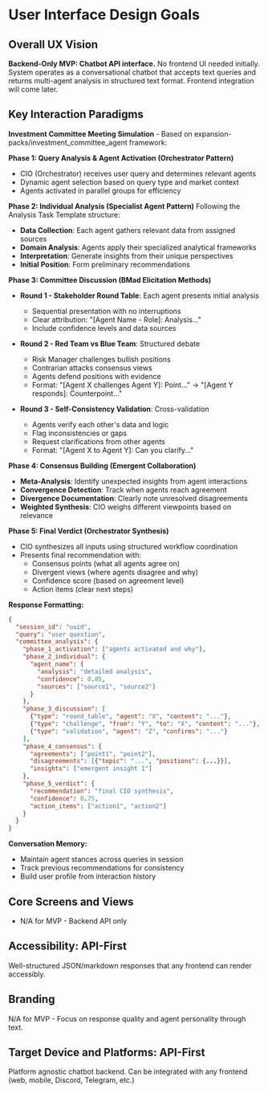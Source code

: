 # User Interface Design Goals

## Overall UX Vision
**Backend-Only MVP: Chatbot API interface.** No frontend UI needed initially. System operates as a conversational chatbot that accepts text queries and returns multi-agent analysis in structured text format. Frontend integration will come later.

## Key Interaction Paradigms

**Investment Committee Meeting Simulation** - Based on expansion-packs/investment_committee_agent framework:

**Phase 1: Query Analysis & Agent Activation (Orchestrator Pattern)**
- CIO (Orchestrator) receives user query and determines relevant agents
- Dynamic agent selection based on query type and market context
- Agents activated in parallel groups for efficiency

**Phase 2: Individual Analysis (Specialist Agent Pattern)**
Following the Analysis Task Template structure:
- **Data Collection**: Each agent gathers relevant data from assigned sources
- **Domain Analysis**: Agents apply their specialized analytical frameworks
- **Interpretation**: Generate insights from their unique perspectives
- **Initial Position**: Form preliminary recommendations

**Phase 3: Committee Discussion (BMad Elicitation Methods)**
- **Round 1 - Stakeholder Round Table**: Each agent presents initial analysis
  - Sequential presentation with no interruptions
  - Clear attribution: "[Agent Name - Role]: Analysis..."
  - Include confidence levels and data sources
  
- **Round 2 - Red Team vs Blue Team**: Structured debate
  - Risk Manager challenges bullish positions
  - Contrarian attacks consensus views
  - Agents defend positions with evidence
  - Format: "[Agent X challenges Agent Y]: Point..." → "[Agent Y responds]: Counterpoint..."

- **Round 3 - Self-Consistency Validation**: Cross-validation
  - Agents verify each other's data and logic
  - Flag inconsistencies or gaps
  - Request clarifications from other agents
  - Format: "[Agent X to Agent Y]: Can you clarify..."

**Phase 4: Consensus Building (Emergent Collaboration)**
- **Meta-Analysis**: Identify unexpected insights from agent interactions
- **Convergence Detection**: Track when agents reach agreement
- **Divergence Documentation**: Clearly note unresolved disagreements
- **Weighted Synthesis**: CIO weighs different viewpoints based on relevance

**Phase 5: Final Verdict (Orchestrator Synthesis)**
- CIO synthesizes all inputs using structured workflow coordination
- Presents final recommendation with:
  - Consensus points (what all agents agree on)
  - Divergent views (where agents disagree and why)
  - Confidence score (based on agreement level)
  - Action items (clear next steps)

**Response Formatting:**
```json
{
  "session_id": "uuid",
  "query": "user question",
  "committee_analysis": {
    "phase_1_activation": ["agents activated and why"],
    "phase_2_individual": {
      "agent_name": {
        "analysis": "detailed analysis",
        "confidence": 0.85,
        "sources": ["source1", "source2"]
      }
    },
    "phase_3_discussion": [
      {"type": "round_table", "agent": "X", "content": "..."},
      {"type": "challenge", "from": "Y", "to": "X", "content": "..."},
      {"type": "validation", "agent": "Z", "confirms": "..."}
    ],
    "phase_4_consensus": {
      "agreements": ["point1", "point2"],
      "disagreements": [{"topic": "...", "positions": {...}}],
      "insights": ["emergent insight 1"]
    },
    "phase_5_verdict": {
      "recommendation": "final CIO synthesis",
      "confidence": 0.75,
      "action_items": ["action1", "action2"]
    }
  }
}
```

**Conversation Memory:**
- Maintain agent stances across queries in session
- Track previous recommendations for consistency
- Build user profile from interaction history

## Core Screens and Views
- N/A for MVP - Backend API only

## Accessibility: API-First
Well-structured JSON/markdown responses that any frontend can render accessibly.

## Branding
N/A for MVP - Focus on response quality and agent personality through text.

## Target Device and Platforms: API-First
Platform agnostic chatbot backend. Can be integrated with any frontend (web, mobile, Discord, Telegram, etc.)
